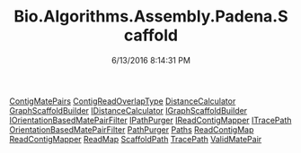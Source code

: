 ﻿---
title: Bio.Algorithms.Assembly.Padena.Scaffold
date: 6/13/2016 8:14:31 PM
---

[ContigMatePairs](T-Bio.Algorithms.Assembly.Padena.Scaffold.ContigMatePairs.html)
[ContigReadOverlapType](T-Bio.Algorithms.Assembly.Padena.Scaffold.ContigReadOverlapType.html)
[DistanceCalculator](T-Bio.Algorithms.Assembly.Padena.Scaffold.DistanceCalculator.html)
[GraphScaffoldBuilder](T-Bio.Algorithms.Assembly.Padena.Scaffold.GraphScaffoldBuilder.html)
[IDistanceCalculator](T-Bio.Algorithms.Assembly.Padena.Scaffold.IDistanceCalculator.html)
[IGraphScaffoldBuilder](T-Bio.Algorithms.Assembly.Padena.Scaffold.IGraphScaffoldBuilder.html)
[IOrientationBasedMatePairFilter](T-Bio.Algorithms.Assembly.Padena.Scaffold.IOrientationBasedMatePairFilter.html)
[IPathPurger](T-Bio.Algorithms.Assembly.Padena.Scaffold.IPathPurger.html)
[IReadContigMapper](T-Bio.Algorithms.Assembly.Padena.Scaffold.IReadContigMapper.html)
[ITracePath](T-Bio.Algorithms.Assembly.Padena.Scaffold.ITracePath.html)
[OrientationBasedMatePairFilter](T-Bio.Algorithms.Assembly.Padena.Scaffold.OrientationBasedMatePairFilter.html)
[PathPurger](T-Bio.Algorithms.Assembly.Padena.Scaffold.PathPurger.html)
[Paths](T-Bio.Algorithms.Assembly.Padena.Scaffold.Paths.html)
[ReadContigMap](T-Bio.Algorithms.Assembly.Padena.Scaffold.ReadContigMap.html)
[ReadContigMapper](T-Bio.Algorithms.Assembly.Padena.Scaffold.ReadContigMapper.html)
[ReadMap](T-Bio.Algorithms.Assembly.Padena.Scaffold.ReadMap.html)
[ScaffoldPath](T-Bio.Algorithms.Assembly.Padena.Scaffold.ScaffoldPath.html)
[TracePath](T-Bio.Algorithms.Assembly.Padena.Scaffold.TracePath.html)
[ValidMatePair](T-Bio.Algorithms.Assembly.Padena.Scaffold.ValidMatePair.html)
